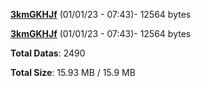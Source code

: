 [**3kmGKHJf**](/data/3kmGKHJf.txt) (01/01/23 - 07:43)- 12564 bytes

[**3kmGKHJf**](/data/3kmGKHJf.txt) (01/01/23 - 07:43)- 12564 bytes

**Total Datas**: 2490

**Total Size**: 15.93 MB / 15.9 MB
